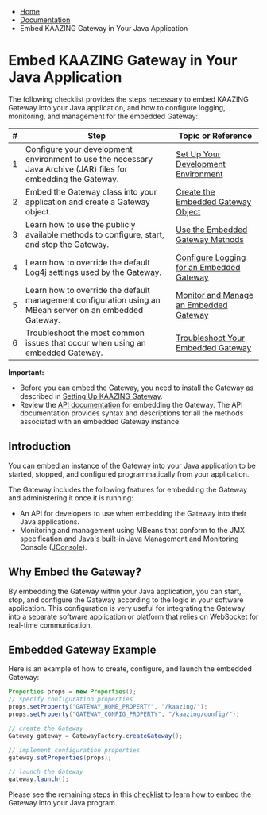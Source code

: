 -   [Home](../../index.md)
-   [Documentation](../index.md)
-   Embed KAAZING Gateway in Your Java Application

Embed KAAZING Gateway in Your Java Application
==============================================

The following checklist provides the steps necessary to embed KAAZING Gateway into your Java application, and how to configure logging, monitoring, and management for the embedded Gateway:

| \#  | Step                                                                                                               | Topic or Reference                                                                   |
|-----|--------------------------------------------------------------------------------------------------------------------|--------------------------------------------------------------------------------------|
| 1   | Configure your development environment to use the necessary Java Archive (JAR) files for embedding the Gateway. | [Set Up Your Development Environment](../embedded-gateway/p_embedded_gateway_setup.md)                |
| 2   | Embed the Gateway class into your application and create a Gateway object.                                      | [Create the Embedded Gateway Object](../embedded-gateway/p_embedded_gateway_object.md)         |
| 3   | Learn how to use the publicly available methods to configure, start, and stop the Gateway.                      | [Use the Embedded Gateway Methods](../embedded-gateway/p_embedded_gateway_methods.md)          |
| 4   | Learn how to override the default Log4j settings used by the Gateway.                                           | [Configure Logging for an Embedded Gateway](../embedded-gateway/p_embedded_gateway_logging.md) |
| 5   | Learn how to override the default management configuration using an MBean server on an embedded Gateway.        | [Monitor and Manage an Embedded Gateway](../embedded-gateway/p_embedded_gateway_monitor.md)    |
| 6   | Troubleshoot the most common issues that occur when using an embedded Gateway.                                  | [Troubleshoot Your Embedded Gateway](../embedded-gateway/p_embedded_gateway_tshoot.md)         |

**Important:** 
-   Before you can embed the Gateway, you need to install the Gateway as described in [Setting Up KAAZING Gateway](../about/setup-guide.md).
-   Review the [API documentation](../apidoc/server/gateway/server/api/index.html) for embedding the Gateway. The API documentation provides syntax and descriptions for all the methods associated with an embedded Gateway instance.

Introduction
------------

You can embed an instance of the Gateway into your Java application to be started, stopped, and configured programmatically from your application.

The Gateway includes the following features for embedding the Gateway and administering it once it is running:
-   An API for developers to use when embedding the Gateway into their Java applications.
-   Monitoring and management using MBeans that conform to the JMX specification and Java's built-in Java Management and Monitoring Console ([JConsole](http://docs.oracle.com/javase/7/docs/technotes/guides/management/jconsole.html)).

Why Embed the Gateway?
-------------------------

By embedding the Gateway within your Java application, you can start, stop, and configure the Gateway according to the logic in your software application. This configuration is very useful for integrating the Gateway into a separate software application or platform that relies on WebSocket for real-time communication.

Embedded Gateway Example
-------------------------------

Here is an example of how to create, configure, and launch the embedded Gateway:

``` java
Properties props = new Properties();
// specify configuration properties
props.setProperty("GATEWAY_HOME_PROPERTY", "/kaazing/");
props.setProperty("GATEWAY_CONFIG_PROPERTY", "/kaazing/config/");

// create the Gateway
Gateway gateway = GatewayFactory.createGateway();

// implement configuration properties
gateway.setProperties(props);

// launch the Gateway
gateway.launch();
```

Please see the remaining steps in this [checklist](#embed-kaazing-gateway-in-your-java-application) to learn how to embed the Gateway into your Java program.
